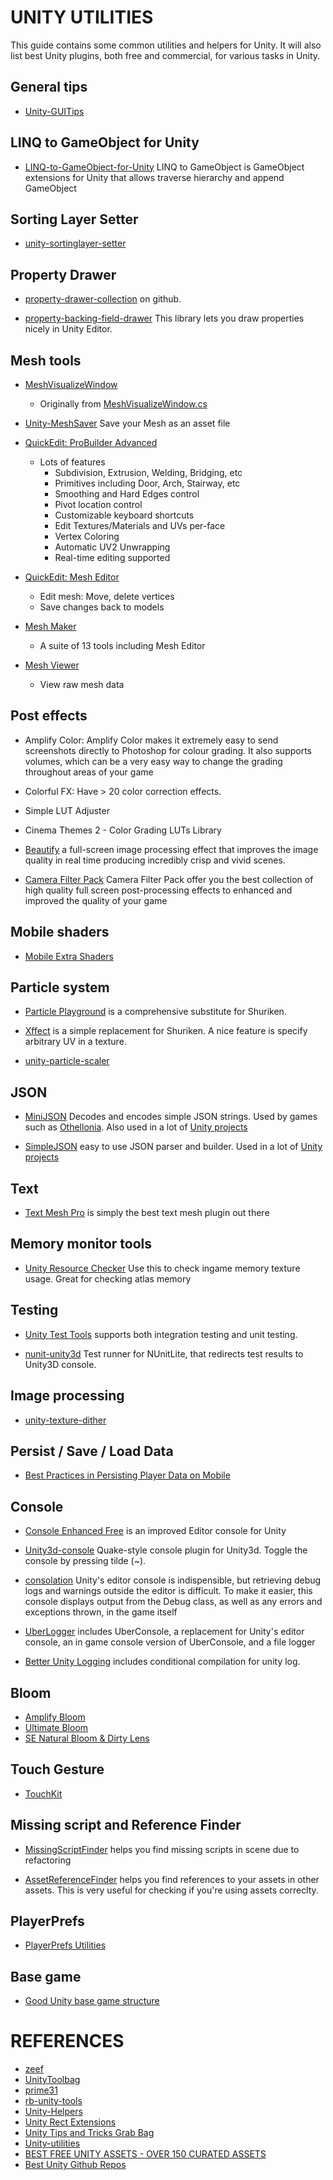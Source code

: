 # UNITY UTILITIES

This guide contains some common utilities and helpers for Unity. It will also list best Unity plugins, both free and commercial, for various tasks in Unity.

## General tips
* [Unity-GUITips](https://github.com/kimsama/Unity-GUITips)

## LINQ to GameObject for Unity
* [LINQ-to-GameObject-for-Unity](https://github.com/neuecc/LINQ-to-GameObject-for-Unity) LINQ to GameObject is GameObject extensions for Unity that allows traverse hierarchy and append GameObject

## Sorting Layer Setter
* [unity-sortinglayer-setter](https://github.com/minhhh/unity-sortinglayer-setter)

## Property Drawer
* [property-drawer-collection](https://github.com/anchan828/property-drawer-collection) on github.

* [property-backing-field-drawer](https://github.com/minhhh/property-backing-field-drawer) This library lets you draw properties nicely in Unity Editor.

## Mesh tools
* [MeshVisualizeWindow](https://github.com/minhhh/unity-utilities/blob/master/Assets/EditorTools/MeshVisualizeWindow/MeshVisualizeWindow.cs)
    * Originally from [MeshVisualizeWindow.cs](https://gist.github.com/TJHeuvel/c4f8d218a0d774682560a8f348a90dff)

* [Unity-MeshSaver](https://github.com/pharan/Unity-MeshSaver) Save your Mesh as an asset file

* [QuickEdit: ProBuilder Advanced](https://www.assetstore.unity3d.com/en/#!/content/3558)
    * Lots of features
        * Subdivision, Extrusion, Welding, Bridging, etc
        * Primitives including Door, Arch, Stairway, etc
        * Smoothing and Hard Edges control
        * Pivot location control
        * Customizable keyboard shortcuts
        * Edit Textures/Materials and UVs per-face
        * Vertex Coloring
        * Automatic UV2 Unwrapping
        * Real-time editing supported

* [QuickEdit: Mesh Editor](https://www.assetstore.unity3d.com/en/#!/content/4464)
    * Edit mesh: Move, delete vertices
    * Save changes back to models

* [Mesh Maker](https://www.assetstore.unity3d.com/en/#!/content/11625)
    * A suite of 13 tools including Mesh Editor

* [Mesh Viewer](https://www.assetstore.unity3d.com/en/#!/content/10903)
    * View raw mesh data

## Post effects
* Amplify Color: Amplify Color makes it extremely easy to send screenshots directly to Photoshop for colour grading. It also supports volumes, which can be a very easy way to change the grading throughout areas of your game

* Colorful FX: Have > 20 color correction effects.

* Simple LUT Adjuster

* Cinema Themes 2 - Color Grading LUTs Library

* [Beautify](https://www.assetstore.unity3d.com/en/#!/content/61730) a full-screen image processing effect that improves the image quality in real time producing incredibly crisp and vivid scenes.

* [Camera Filter Pack](https://www.assetstore.unity3d.com/en/#!/content/18433) Camera Filter Pack offer you the best collection of high quality full screen post-processing effects to enhanced and improved the quality of your game

## Mobile shaders
* [Mobile Extra Shaders](https://www.assetstore.unity3d.com/en/#!/content/22718)

## Particle system
* [Particle Playground](https://www.assetstore.unity3d.com/en/#!/content/13325) is a comprehensive substitute for Shuriken.

* [Xffect](https://www.assetstore.unity3d.com/en/#!/content/3810) is a simple replacement for Shuriken. A nice feature is specify arbitrary UV in a texture.

* [unity-particle-scaler](https://github.com/minhhh/unity-particle-scaler)

## JSON
* [MiniJSON](https://gist.github.com/darktable/1411710) Decodes and encodes simple JSON strings. Used by games such as [Othellonia](http://othellonia.net/). Also used in a lot of [Unity projects](https://github.com/search?p=1&q=unity+minijson&ref=searchresults&type=Code&utf8=%E2%9C%93)

* [SimpleJSON](http://wiki.unity3d.com/index.php/SimpleJSON) easy to use JSON parser and builder. Used in a lot of [Unity projects](https://github.com/search?p=1&q=unity+simplejson&type=Code&utf8=%E2%9C%93)


## Text
* [Text Mesh Pro](https://www.assetstore.unity3d.com/en/#!/content/17662) is simply the best text mesh plugin out there

## Memory monitor tools
* [Unity Resource Checker](https://github.com/handcircus/Unity-Resource-Checker) Use this to check ingame memory texture usage. Great for checking atlas memory

## Testing
* [Unity Test Tools](https://bitbucket.org/Unity-Technologies/unitytesttools/wiki/Home) supports both integration testing and unit testing.

* [nunit-unity3d](https://github.com/minhhh/nunit-unity3d) Test runner for NUnitLite, that redirects test results to Unity3D console.

## Image processing
* [unity-texture-dither](https://github.com/minhhh/unity-texture-dither)

## Persist / Save / Load Data
* [Best Practices in Persisting Player Data on Mobile](http://minhhh.github.io/posts/best-practices-in-persisting-player-data-on-mobile)

## Console
* [Console Enhanced Free](https://www.assetstore.unity3d.com/en/#!/content/42381) is an improved Editor console for Unity

* [Unity3d-console](https://github.com/mikelovesrobots/unity3d-console) Quake-style console plugin for Unity3d. Toggle the console by pressing tilde (~).

* [consolation](https://github.com/mminer/consolation) Unity's editor console is indispensible, but retrieving debug logs and warnings outside the editor is difficult. To make it easier, this console displays output from the Debug class, as well as any errors and exceptions thrown, in the game itself

* [UberLogger](https://github.com/bbbscarter/UberLogger) includes UberConsole, a replacement for Unity's editor console, an in game console version of UberConsole, and a file logger

* [Better Unity Logging](http://blog.puzey.net/simple-better-unity-logging/) includes conditional compilation for unity log.

## Bloom
* [Amplify Bloom](https://www.assetstore.unity3d.com/en/#!/content/53299)
* [Ultimate Bloom](https://www.assetstore.unity3d.com/en/#!/content/31396)
* [SE Natural Bloom & Dirty Lens](https://www.assetstore.unity3d.com/en/#!/content/17324)

## Touch Gesture
* [TouchKit](https://github.com/prime31/TouchKit)

## Missing script and Reference Finder
* [MissingScriptFinder](https://github.com/minhhh/UBootstrap.Core/blob/master/Assets/UBootstrap.Core/Plugins/EditorExtension/Editor/MissingScriptFinder.cs) helps you find missing scripts in scene due to refactoring

* [AssetReferenceFinder](https://github.com/minhhh/UBootstrap.Core/blob/master/Assets/UBootstrap.Core/Plugins/EditorExtension/Editor/AssetReferencerFinder.cs) helps you find references to your assets in other assets. This is very useful for checking if you're using assets correclty.

## PlayerPrefs
* [PlayerPrefs Utilities](http://sabresaurus.com/docs/playerprefs-editor-utilities-documentation/)


## Base game
* [Good Unity base game structure](https://github.com/kwnetzwelt/ugb-source)

# REFERENCES
* [zeef](https://unity3d-open-source.zeef.com/taras.leskiv)
* [UnityToolbag](https://github.com/nickgravelyn/UnityToolbag)
* [prime31](https://github.com/prime31/)
* [rb-unity-tools](https://github.com/redbluegames/rb-unity-tools/)
* [Unity-Helpers](https://github.com/mikecann/Unity-Helpers)
* [Unity Rect Extensions](https://github.com/nitreo/unity-rect-extensions)
* [Unity Tips and Tricks Grab Bag](https://www.youtube.com/watch?v=qSQRZAxXlqw)
* [Unity-utilities](https://github.com/jorgenpt/unity-utilities)
* [BEST FREE UNITY ASSETS - OVER 150 CURATED ASSETS](http://www.procedural-worlds.com/blog/best-free-unity-assets-categorised-mega-list/)
* [Best Unity Github Repos](http://1darray.com/blog/2016/03/08/best-unity-github-repositories/)

